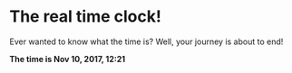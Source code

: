 # The real time clock!

Ever wanted to know what the time is? Well, your journey is about to end!

**The time is Nov 10, 2017, 12:21**